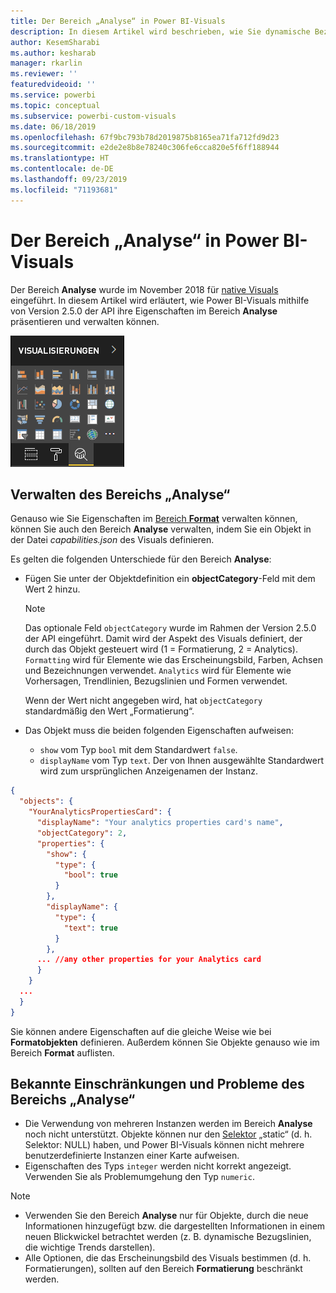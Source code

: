 ```yaml
---
title: Der Bereich „Analyse“ in Power BI-Visuals
description: In diesem Artikel wird beschrieben, wie Sie dynamische Bezugslinien in Power BI-Visuals erstellen können.
author: KesemSharabi
ms.author: kesharab
manager: rkarlin
ms.reviewer: ''
featuredvideoid: ''
ms.service: powerbi
ms.topic: conceptual
ms.subservice: powerbi-custom-visuals
ms.date: 06/18/2019
ms.openlocfilehash: 67f9bc793b78d2019875b8165ea71fa712fd9d23
ms.sourcegitcommit: e2de2e8b8e78240c306fe6cca820e5f6ff188944
ms.translationtype: HT
ms.contentlocale: de-DE
ms.lasthandoff: 09/23/2019
ms.locfileid: "71193681"
---
```

# <a name="the-analytics-pane-in-power-bi-visuals"></a>Der Bereich „Analyse“ in Power BI-Visuals

Der Bereich **Analyse** wurde im November 2018 für [native Visuals](https://docs.microsoft.com/power-bi/desktop-analytics-pane) eingeführt.
In diesem Artikel wird erläutert, wie Power BI-Visuals mithilfe von Version 2.5.0 der API ihre Eigenschaften im Bereich **Analyse** präsentieren und verwalten können.

![Der Bereich „Analyse“](./media/visualization-pane-analytics-tab.png)

## <a name="manage-the-analytics-pane"></a>Verwalten des Bereichs „Analyse“

Genauso wie Sie Eigenschaften im [Bereich **Format**](https://docs.microsoft.com/power-bi/developer/custom-visual-develop-tutorial-format-options) verwalten können, können Sie auch den Bereich **Analyse** verwalten, indem Sie ein Objekt in der Datei *capabilities.json* des Visuals definieren. 

Es gelten die folgenden Unterschiede für den Bereich **Analyse**:

* Fügen Sie unter der Objektdefinition ein **objectCategory**-Feld mit dem Wert 2 hinzu.

    > [!NOTE]
    > Das optionale Feld `objectCategory` wurde im Rahmen der Version 2.5.0 der API eingeführt. Damit wird der Aspekt des Visuals definiert, der durch das Objekt gesteuert wird (1 = Formatierung, 2 = Analytics). `Formatting` wird für Elemente wie das Erscheinungsbild, Farben, Achsen und Bezeichnungen verwendet. `Analytics` wird für Elemente wie Vorhersagen, Trendlinien, Bezugslinien und Formen verwendet.
    >
    > Wenn der Wert nicht angegeben wird, hat `objectCategory` standardmäßig den Wert „Formatierung“.

* Das Objekt muss die beiden folgenden Eigenschaften aufweisen:
    * `show` vom Typ `bool` mit dem Standardwert `false`.
    * `displayName` vom Typ `text`. Der von Ihnen ausgewählte Standardwert wird zum ursprünglichen Anzeigenamen der Instanz.

```json
{
  "objects": {
    "YourAnalyticsPropertiesCard": {
      "displayName": "Your analytics properties card's name",
      "objectCategory": 2,
      "properties": {
        "show": {
          "type": {
            "bool": true
          }
        },
        "displayName": {
          "type": {
            "text": true
          }
        },
      ... //any other properties for your Analytics card
      }
    }
  ...
  }
}
```

Sie können andere Eigenschaften auf die gleiche Weise wie bei **Formatobjekten** definieren. Außerdem können Sie Objekte genauso wie im Bereich **Format** auflisten.

## <a name="known-limitations-and-issues-of-the-analytics-pane"></a>Bekannte Einschränkungen und Probleme des Bereichs „Analyse“

* Die Verwendung von mehreren Instanzen werden im Bereich **Analyse** noch nicht unterstützt. Objekte können nur den [Selektor](https://microsoft.github.io/PowerBI-visuals/docs/concepts/objects-and-properties/#selector) „static“ (d. h. Selektor: NULL) haben, und Power BI-Visuals können nicht mehrere benutzerdefinierte Instanzen einer Karte aufweisen.
* Eigenschaften des Typs `integer` werden nicht korrekt angezeigt. Verwenden Sie als Problemumgehung den Typ `numeric`.

> [!NOTE]
> * Verwenden Sie den Bereich **Analyse** nur für Objekte, durch die neue Informationen hinzugefügt bzw. die dargestellten Informationen in einem neuen Blickwickel betrachtet werden (z. B. dynamische Bezugslinien, die wichtige Trends darstellen).
> * Alle Optionen, die das Erscheinungsbild des Visuals bestimmen (d. h. Formatierungen), sollten auf den Bereich **Formatierung** beschränkt werden.
